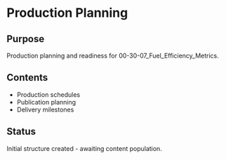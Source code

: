 # Production Planning

## Purpose
Production planning and readiness for 00-30-07_Fuel_Efficiency_Metrics.

## Contents
- Production schedules
- Publication planning
- Delivery milestones

## Status
Initial structure created - awaiting content population.
